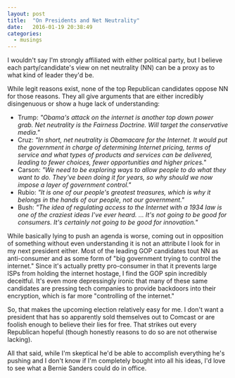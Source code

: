 ```yaml
---
layout: post
title:  "On Presidents and Net Neutrality"
date:   2016-01-19 20:38:49
categories:
  - musings
---
```

I wouldn't say I'm strongly affiliated with either political party, but I believe each party/candidate's view on net neutrality (NN) can be a proxy as to what kind of leader they'd be.

While legit reasons exist, none of the top Republican candidates oppose NN for those reasons. They all give arguments that are either incredibly disingenuous or show a huge lack of understanding:

* Trump: _"Obama's attack on the internet is another top down power grab. Net neutrality is the Fairness Doctrine. Will target the conservative media."_
* Cruz: _"In short, net neutrality is Obamacare for the Internet. It would put the government in charge of determining Internet pricing, terms of service and what types of products and services can be delivered, leading to fewer choices, fewer opportunities and higher prices."_
* Carson: _"We need to be exploring ways to allow people to do what they want to do. They've been doing it for years, so why should we now impose a layer of government control."_
* Rubio: _"It is one of our people's greatest treasures, which is why it belongs in the hands of our people, not our government."_
* Bush: _"The idea of regulating access to the Internet with a 1934 law is one of the craziest ideas I've ever heard. … It's not going to be good for consumers. It's certainly not going to be good for innovation."_

 While basically lying to push an agenda is worse, coming out in opposition of something without even understanding it is not an attribute I look for in my next president either. Most of the leading GOP candidates tout NN as anti-consumer and as some form of "big government trying to control the internet." Since it's actually pretty pro-consumer in that it prevents large ISPs from holding the internet hostage, I find the GOP spin incredibly deceitful. It's even more depressingly ironic that many of these same candidates are pressing tech companies to provide backdoors into their encryption, which is far more "controlling of the internet."

So, that makes the upcoming election relatively easy for me. I don't want a president that has so apparently sold themselves out to Comcast or are foolish enough to believe their lies for free. That strikes out every Republican hopeful (though honestly reasons to do so are not otherwise lacking).

All that said, while I'm skeptical he'd be able to accomplish everything he's pushing and I don't know if I'm completely bought into all his ideas, I'd love to see what a Bernie Sanders could do in office.